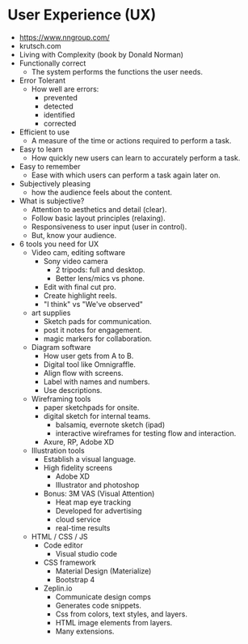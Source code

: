 # User Experience (UX)

* <https://www.nngroup.com/>
* krutsch.com
* Living with Complexity (book by Donald Norman)
* Functionally correct
  * The system performs the functions the user needs.
* Error Tolerant
  * How well are errors:
    * prevented
    * detected
    * identified
    * corrected
* Efficient to use
  * A measure of the time or actions required to perform a task.
* Easy to learn
  * How quickly new users can learn to accurately perform a task.
* Easy to remember
  * Ease with which users can perform a task again later on.
* Subjectively pleasing
  * how the audience feels about the content.
* What is subjective?
  * Attention to aesthetics and detail (clear).
  * Follow basic layout principles (relaxing).
  * Responsiveness to user input (user in control).
  * But, know your audience.
* 6 tools you need for UX
  * Video cam, editing software
    * Sony video camera
      * 2 tripods: full and desktop.
      * Better lens/mics vs phone.
    * Edit with final cut pro.
    * Create highlight reels.
    * "I think" vs "We've observed"
  * art supplies
    * Sketch pads for communication.
    * post it notes for engagement.
    * magic markers for collaboration.
  * Diagram software
    * How user gets from A to B.
    * Digital tool like Omnigraffle.
    * Align flow with screens.
    * Label with names and numbers.
    * Use descriptions.
  * Wireframing tools
    * paper sketchpads for onsite.
    * digital sketch for internal teams.
      * balsamiq, evernote sketch (ipad)
      * interactive wireframes for testing flow and interaction.
    * Axure, RP, Adobe XD
  * Illustration tools
    * Establish a visual language.
    * High fidelity screens
      * Adobe XD
      * Illustrator and photoshop
    * Bonus: 3M VAS (Visual Attention)
      * Heat map eye tracking
      * Developed for advertising
      * cloud service
      * real-time results
  * HTML / CSS / JS
    * Code editor
      * Visual studio code
    * CSS framework
      * Material Design (Materialize)
      * Bootstrap 4
    * Zeplin.io
      * Communicate design comps
      * Generates code snippets.
      * Css from colors, text styles, and layers.
      * HTML image elements from layers.
      * Many extensions.